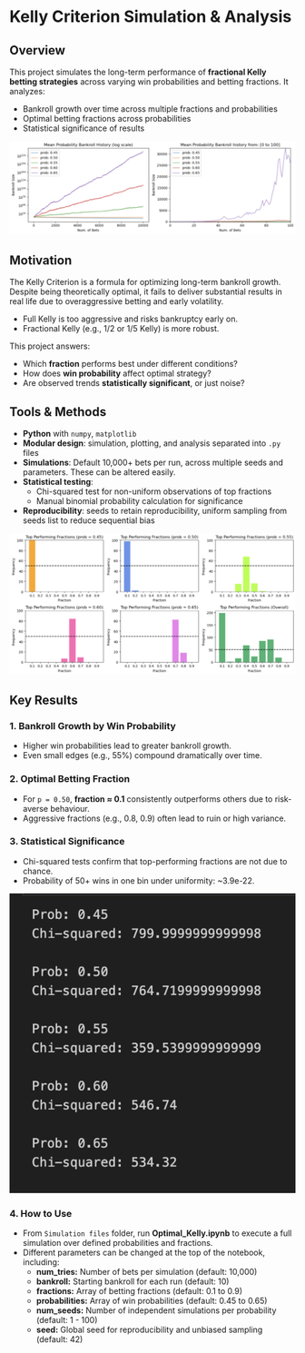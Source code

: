 # Kelly Criterion Simulation & Analysis

## Overview
This project simulates the long-term performance of **fractional Kelly betting strategies** across varying win probabilities and betting fractions. It analyzes:
- Bankroll growth over time across multiple fractions and probabilities
- Optimal betting fractions across probabilities
- Statistical significance of results

![Mean Probability Bankroll History Graphs](images/prob_bankroll_growth.png)

## Motivation
The Kelly Criterion is a formula for optimizing long-term bankroll growth.
Despite being theoretically optimal, it fails to deliver substantial results in real life due to overaggressive betting and early volatility.
- Full Kelly is too aggressive and risks bankruptcy early on.
- Fractional Kelly (e.g., 1/2 or 1/5 Kelly) is more robust.

This project answers:
- Which **fraction** performs best under different conditions?
- How does **win probability** affect optimal strategy?
- Are observed trends **statistically significant**, or just noise?

## Tools & Methods
- **Python** with `numpy`, `matplotlib`
- **Modular design**: simulation, plotting, and analysis separated into `.py` files
- **Simulations**: Default 10,000+ bets per run, across multiple seeds and parameters. These can be altered easily.
- **Statistical testing**:
  - Chi-squared test for non-uniform observations of top fractions
  - Manual binomial probability calculation for significance
- **Reproducibility**: seeds to retain reproducibility, uniform sampling from seeds list to reduce sequential bias

![Top Performing Fractions Across Probabilities](images/top_performing_fracs.png)

## Key Results
### 1. **Bankroll Growth by Win Probability**
- Higher win probabilities lead to greater bankroll growth.
- Even small edges (e.g., 55%) compound dramatically over time.

### 2. **Optimal Betting Fraction**
- For `p = 0.50`, **fraction ≈ 0.1** consistently outperforms others due to risk-averse behaviour.
- Aggressive fractions (e.g., 0.8, 0.9) often lead to ruin or high variance.

### 3. **Statistical Significance**
- Chi-squared tests confirm that top-performing fractions are not due to chance.
- Probability of 50+ wins in one bin under uniformity: ~3.9e-22.

![Chi Squared Test for Each Probability](images/chi_squared.png)

### 4. **How to Use**
- From `Simulation files` folder, run **Optimal_Kelly.ipynb** to execute a full simulation over defined probabilities and fractions.
- Different parameters can be changed at the top of the notebook, including:
	- **num_tries:** Number of bets per simulation (default: 10,000)
	- **bankroll:** Starting bankroll for each run (default: 10)
	- **fractions:** Array of betting fractions (default: 0.1 to 0.9)
	- **probabilities:** Array of win probabilities (default: 0.45 to 0.65)
	- **num_seeds:** Number of independent simulations per probability (default: 1 - 100)
	- **seed:** Global seed for reproducibility and unbiased sampling (default: 42)
